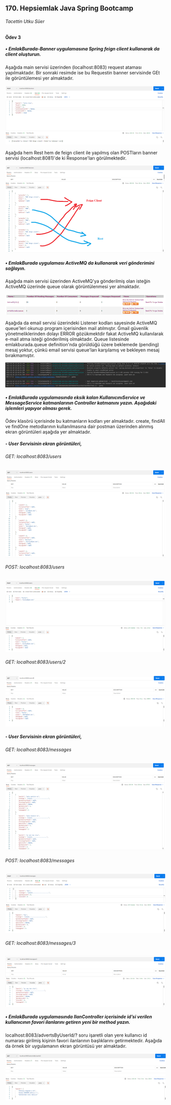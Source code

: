 ##  170. Hepsiemlak Java Spring Bootcamp

###### Tacettin Utku Süer



#### Ödev 3



##### • EmlakBurada-Banner uygulamasına Spring feign client kullanarak da client oluşturun.



Aşağıda main servisi üzerinden (localhost:8083) request ataması yapılmaktadır. Bir sonraki resimde ise bu Requestin banner servisinde GEt ile görüntülemesi yer almaktadır.



![feignClientPost](https://github.com/Hepsiemlak-Java-Spring-Bootcamp/hepsiemlak-java-spring-bootcamp-hw3-TacettinUtkuSuer/blob/main/odev03/Sekiller/feignClientPost.PNG?raw=true)



Aşağıda hem Rest hem de feign client ile yapılmış olan POSTların banner servisi (localhost:8081)'de ki Response'ları görülmektedir.

![feign client](https://github.com/Hepsiemlak-Java-Spring-Bootcamp/hepsiemlak-java-spring-bootcamp-hw3-TacettinUtkuSuer/blob/main/odev03/Sekiller/FeignClient.PNG?raw=true)



##### • EmlakBurada uygulaması ActiveMQ da kullanarak veri gönderimini sağlayın.



Aşağıda main servisi üzerinden ActiveMQ'ya gönderilmiş olan isteğin ActiveMQ üzerinde queue olarak görüntülenmesi yer almaktadır.



![ActiveMQ.PNG](https://github.com/Hepsiemlak-Java-Spring-Bootcamp/hepsiemlak-java-spring-bootcamp-hw3-TacettinUtkuSuer/blob/main/odev03/Sekiller/ActiveMQ.PNG?raw=true)



Aşağıda da email servisi üzerindeki Listener kodları sayesinde ActiveMQ queue'leri okunup program içerisinden mail atılmıştır. Gmail güvenlik yönetmeliklerinden dolayı ERROR gözükmektdir fakat ActiveMQ kullanılarak e-mail atma isteği gönderilmiş olmaktadır. Queue listesinde emlakburada.queue definition'nda görüldüğü üzere beklemede (pending) mesaj yoktur, çünkü email servisi queue'ları karşılamış ve bekleyen mesaj bırakmamıştır.



![ActiveMQ](https://github.com/Hepsiemlak-Java-Spring-Bootcamp/hepsiemlak-java-spring-bootcamp-hw3-TacettinUtkuSuer/blob/main/odev03/Sekiller/ActiveMQ-mail.PNG?raw=true)



##### • EmlakBurada uygulamasında eksik kalan KullanıcınıService ve MessageService katmanlarının Controller katmanını yazın. Aşağıdaki işlemleri yapıyor olması gerek.


Ödev klasörü içerisinde bu katmanların kodları yer almaktadır. create, findAll ve findOne metodlarının kullanılmasına dair postman üzerinden alınmış ekran görüntüleri aşağıda yer almaktadır.



##### 		- User Servisinin ekran görüntüleri,

###### GET: localhost:8083/users

![](https://github.com/Hepsiemlak-Java-Spring-Bootcamp/hepsiemlak-java-spring-bootcamp-hw3-TacettinUtkuSuer/blob/main/odev03/Sekiller/userGet.PNG?raw=true)



###### POST: localhost:8083/users

![](https://github.com/Hepsiemlak-Java-Spring-Bootcamp/hepsiemlak-java-spring-bootcamp-hw3-TacettinUtkuSuer/blob/main/odev03/Sekiller/userPost.PNG?raw=true)



###### GET: localhost:8083/users/2

![](https://github.com/Hepsiemlak-Java-Spring-Bootcamp/hepsiemlak-java-spring-bootcamp-hw3-TacettinUtkuSuer/blob/main/odev03/Sekiller/UserGetFilter.PNG?raw=true)


##### 		- User Servisinin ekran görüntüleri,

###### GET: localhost:8083/messages

![](https://github.com/Hepsiemlak-Java-Spring-Bootcamp/hepsiemlak-java-spring-bootcamp-hw3-TacettinUtkuSuer/blob/main/odev03/Sekiller/mesajGet.PNG?raw=true)



###### POST: localhost:8083/messages

![](https://github.com/Hepsiemlak-Java-Spring-Bootcamp/hepsiemlak-java-spring-bootcamp-hw3-TacettinUtkuSuer/blob/main/odev03/Sekiller/mesajPost.PNG?raw=true)



###### GET: localhost:8083/messages/3

![](https://github.com/Hepsiemlak-Java-Spring-Bootcamp/hepsiemlak-java-spring-bootcamp-hw3-TacettinUtkuSuer/blob/main/odev03/Sekiller/mesajGetFilter.PNG?raw=true)



##### • EmlakBurada uygulamasında IlanController içerisinde id’si verilen kullanıcının favori ilanlarını getiren yeni bir method yazın.



localhost:8083/advertsByUserId/? soru işaretli olan yere kullanıcı id numarası girilmiş kişinin favori ilanlarının başlıklarını getirmektedir. Aşağıda da örnek bir uygulamanın ekran görüntüsü yer almaktadır.



![](https://github.com/Hepsiemlak-Java-Spring-Bootcamp/hepsiemlak-java-spring-bootcamp-hw3-TacettinUtkuSuer/blob/main/odev03/Sekiller/userId2favoriIlanlar.PNG?raw=true)


